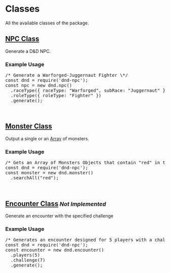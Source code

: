 <script>const page = "class"</script>

<h1 class="center title"><b>Classes</b></h1>
<p class="center">All the available classes of the package.</p>

<h2><a href="./class/npc.html"><b>NPC Class</b></a></h2>
<div class="embed">
	<p>Generate a D&D NPC.</p>
	<h3>Example Usage</h3>
<pre>
<span class="comment">/* Generate a Warforged-Juggernaut Fighter \*/</span>
<span class="keyword">const</span> dnd <span class="require">= require</span>(<span class="string">'dnd-npc'</span>);
<span class="keyword">const</span> npc <span class="require">=</span> <span class="keyword">new</span> dnd.<span class="json">npc</span>()
  .<span class="function">raceType</span>({ <span class="json">raceType</span><span class="require">:</span> <span class="string">"Warforged"</span>, <span class="json">subRace</span><span class="require">:</span> <span class="string">"Juggernaut"</span> })
  .<span class="function">roleType</span>({ <span class="json">roleType</span><span class="require">:</span> <span class="string">"Fighter"</span> })
  .<span class="function">generate</span>();
</pre>
</div><br>

<h2><a href="./class/monster.html"><b>Monster Class</b></a></h2>
<div class="embed">
	<p>Output a single or an <a href="https://developer.mozilla.org/en-US/docs/Web/JavaScript/Reference/Global_Objects/Array">Array</a> of monsters.</p>
	<h3>Example Usage</h3>
<pre>
<span class="comment">/* Gets an Array of Monsters Objects that contain "red" in their name \*/</span>
<span class="keyword">const</span> dnd <span class="require">= require</span>(<span class="string">'dnd-npc'</span>);
<span class="keyword">const</span> monster <span class="require">=</span> <span class="keyword">new</span> dnd.<span class="json">monster</span>()
  .<span class="function">searchAll</span>(<span class="string">"red"</span>);
</pre>
</div><br>

<h2><a href="./class/encounter.html"><b>Encounter Class</b></a><small> <span class="gray"><i>Not Implemented</i></span></small></h2>
<div class="embed">
	<p>Generate an encounter with the specified challenge</p>
	<h3>Example Usage</h3>
<pre>
<span class="comment">/* Generates an encounter designed for 5 players with a challenge rating of 7 \*/</span>
<span class="keyword">const</span> dnd <span class="require">= require</span>(<span class="string">'dnd-npc'</span>);
<span class="keyword">const</span> encounter <span class="require">=</span> <span class="keyword">new</span> dnd.<span class="json">encounter</span>()
  .<span class="function">players</span>(<span class="bool">5</span>)
  .<span class="function">challenge</span>(<span class="bool">7</span>)
  .<span class="function">generate</span>();
</pre>
</div>
